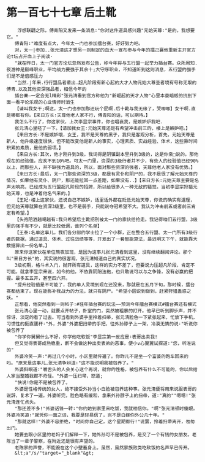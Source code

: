 # 第一百七十七章 后土靴
        浮想联翩之际，傅青阳又发来一条消息∶"你对这件道具感兴趣"元始天尊∶"是的，我想要它。"
       傅青阳∶"难度有点大，今年太一门也参加擂台赛，好好努力吧。
       对，太一|参加..张元清这才想另一则制定的血大一宣布参与今年的擂己襄他重新主开官方论t坛占开血上子阅读·
       "就在昨日，太一门官方论坛忽然发布公告，称今年将与五行盟一起举力插台赛。众所周知.夜游神是巅峰职业，平均战力要强于其余十;大守序职业，不知道听到这则消息，五行盟的强手们是不是倍感压力
       "当然.j年来.行行盟品者辈出.超凡阶段有新心起的大才人物元始大尊圣者境有号称无取的傅青.以及其他资深强品者，相信今年的
       插台寨—一定会无l精彩"张元清看到官方称他为"新崛起的天才人物"心里本豪暗贩的抗到下面一看平论乐观的心业情师时消生
       【请叫我女干;啊这，太一门也参加那还玩个屁啊.后十靴与我无缘了，哭唧唧】女干啊.直是哪都有你。【来日方长∶天尊他老人家不行，傅青阳的话，可以期待。】
       我怎么不行了，你这家伙，上次李显宗事件，你也唱衰我，是嫉妒炉我吧.
       张元清心里呸了一下。【请加我女王∶元始天尊还是有希望冲击前三的，楼上是嫉妒吧。】
       【来日方长∶不是嫉妒哦，女王，我不是天尊的黑子，我只是客观分析，首先，元始天尊是新人，他升级速度很快，但不能改变他是新人的事实，心理素质、实战经验、体术，这些靠时间积累的素质，是他的弱项。】
       【来日方长∶其次，他才刚升到3级，我词得是阴镇副本里升到3级的，这是你亲□说的。那他现在的经验值，应亥不到10%吧。可太一门里，资深的3级行者并不少，有些人的经验值已经90%以上，而那些人，并不缺强力道具的，所以，面对那些资深的强者，天尊他老人家没有优势。】
       【来日方长∶最后，太一门那些资深的3级，都是有灵仆和阴尸的，我不是很了解元始天尊的情况，如果他有灵仆、阴尸，那还能拉回一点差距，如果没有..】【来日方长∶元始天尊主要是名声太响亮，已经成为五行盟超凡阶段的招牌，所以给很多人一种无敌的错觉。当初李显宗狩猎元始天尊，也是冲着他名气来的。】
       【王妃∶楼上这家伙，还说自己不嫉妒，话里话外都在贬低元始天尊，你说的确实有道理，但元始天尊就算在资深3级里，也不是弱手，只能说夺冠希望不大。我认为冲击前五或者前三肯定有希望。】
       【头孢陪酒越喝越有∶我只希望后土靴拐别被太一门的家伙给抢走。我记得咱们五行盟，3级里的强手有不少，就是比较低调，谁列个名单】
       【王泰∶名单这事儿，我们各分部的学士拉了一个小群，正在整合五行盟、太一门所有3级行者的数据，通过道具、体术、过往战绩等等，开发出了一套智能算法，最迟明天下午，就能靠大数据算出一份名单。】
       原来你这家伙在单位熬夜加班，是因为这事儿张元清看到这里，没有继续翻阅评论。那个叫"来日方长"的，其实说的很客观，张元清知道自己的真实状况。
       3级初期，格斗术入门，抛开所有道具，这样的实力不差了，但要说力压超凡阶段，肯定不可能。就拿李显宗来说，如今的他，不依靠阴阳法袍，也只敢说可以与之争锋，没有必赢的把握。最多五五开，甚至四六开。
       "提升经验值是不可能了，我的单人灵境到现在还没来，那就是在五月下旬，那时候，擂台赛都结束了。现在能弥补我战力的力法，就只有阴尸。"希望小圆说到做到，赶紧狩猎蛊惑之妖。"
       正想看，他突然看到一则帖子∶#往年插台赛的玩法——预测今年擂台赛模式#擂台赛还有模式
       张元清心里一动，就要点开帖子，卧室的门，突然被粗暴的打开。他早已听到脚步声，并不惊讶，淡定的看了过去。可当看到外婆手里拎着扫帚，张元清脸色一下紧张起来，忙放下手机，习惯性的挺直腰杆∶"外，外婆"外婆把扫帚的手把，往外孙脖子上一架，冷漠无情的说∶"听说你被包养了
       "你学你舅舅什么不好，你学他吃软饭"李显宗第一反应是∶表哥出卖我!
       但又觉得表哥成熟稳重，断不会做这种出卖表弟的恶事，便小v心翼翼试探道∶"您，听准说的"
       外婆冷笑一声∶"再过几个小时，小区里就传遍了。你昨儿不是坐一个富婆的跑车回来的吗。"原来是这事儿…张元清争辩道∶"这不能说明我被包养了。"
       外婆斜眼道∶"嚼舌头的人会关心这个再说，就你的性格，被包养有什么不可能的，你以后给人家当整婚我都不奇怪。"外婆一压扫帚，怒道;
       "快说!你是不是被包养了。
       外婆是性格传统的女人，绝不接受外孙当小白脸被包养这种事。张元清便将用来说服表哥的说辞，复术了一遍。外婆听完，脸色略有缓和，拿来外孙脖子上的扫帚，道∶"真的""嗯嗯!"张元清连忙点头。
       "那还差不多!"外婆话锋一转∶"你约她到家里来吃饭，我就相信你。"啊"张元清顿时傻眼。外婆冷笑道∶"就凭你一面之词，我要是轻易信了，岂不是白嫁你外公几十年。"
       "那就这样!"外婆不容拒绝，"时间你自己定，这个星期都行!"说罢，拎着扫帚离开，匆匆出门。
       她要去跟小区里的老妈子们解释一下，她外孙可不是被包养，是交了一个有钱的女朋友。老陈当了一辈子警察，在附近还是很有声望的。
       老陈家的声誉，不能毁在这个小壁畜身上。虽然，虽然家族败类吃软饭的名声早已传开。
       &lt;a"/s/"target="_blank"&gt;